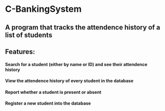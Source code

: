 # C-BankingSystem
## A program that tracks the attendence history of a list of students
## Features:
#### Search for a student (either by name or ID) and see their attendence history
#### View the attendence history of every student in the database
#### Report whether a student is present or absent
#### Register a new student into the database
